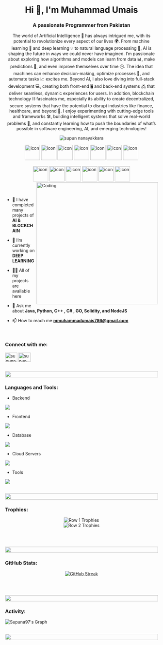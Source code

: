 <h1 align="center">Hi 👋, I'm Muhammad Umais</h1>
<h3 align="center">A passionate Programmer from Pakistan </h3>
<p align="center">
The world of Artificial Intelligence 🤖 has always intrigued me, with its potential to revolutionize every aspect of our lives 🌍. From machine learning 🧠 and deep learning 💡 to natural language processing 📝, AI is shaping the future in ways we could never have imagined. I’m passionate about exploring how algorithms and models can learn from data 📊, make predictions 🔮, and even improve themselves over time 🕒. The idea that machines can enhance decision-making, optimize processes 🔧, and automate tasks 📈 excites me. Beyond AI, I also love diving into full-stack development 💻, creating both front-end 🖥️ and back-end systems 🖧 that deliver seamless, dynamic experiences for users. In addition, blockchain technology ⛓️ fascinates me, especially its ability to create decentralized, secure systems that have the potential to disrupt industries like finance, healthcare, and beyond 💸. I enjoy experimenting with cutting-edge tools and frameworks 🛠️, building intelligent systems that solve real-world problems 💼, and constantly learning how to push the boundaries of what’s possible in software engineering, AI, and emerging technologies!</p>
<p align="center"> 
 <img src="https://komarev.com/ghpvc/?username=MianUmais&label=Profile%20views&color=0e75b6&style=flat" alt="supun nanayakkara" /> 

</p>

<div align="center">
  <img src="https://techstack-generator.vercel.app/java-icon.svg" alt="icon" width="50" height="50" />
  <img src="https://techstack-generator.vercel.app/python-icon.svg" alt="icon" width="50" height="50" />
  <img src="https://techstack-generator.vercel.app/ts-icon.svg" alt="icon" width="50" height="50" />
  <img src="https://techstack-generator.vercel.app/js-icon.svg" alt="icon"width="50" height="50" />
  <img src="https://techstack-generator.vercel.app/react-icon.svg" alt="icon" width="50" height="50" />
 <img src="https://techstack-generator.vercel.app/mysql-icon.svg" alt="icon" width="50" height="50" />
 <img src="https://techstack-generator.vercel.app/nginx-icon.svg" alt="icon" width="50" height="50" />
</div>

<br>

<div align="center">
  <img src="https://techstack-generator.vercel.app/docker-icon.svg" alt="icon" width="50" height="50" />
  <img src="https://techstack-generator.vercel.app/aws-icon.svg" alt="icon" width="50" height="50" />
  <img src="https://techstack-generator.vercel.app/github-icon.svg" alt="icon" width="50" height="50" />
  <img src="https://techstack-generator.vercel.app/prettier-icon.svg" alt="icon" width="50" height="50" />
  <img src="https://techstack-generator.vercel.app/restapi-icon.svg" alt="icon" width="50" height="50" />
  <img src="https://techstack-generator.vercel.app/graphql-icon.svg" alt="icon" width="50" height="50" />
</div>

<img align="right" alt="Coding" width="400" src="https://user-images.githubusercontent.com/74038190/229223263-cf2e4b07-2615-4f87-9c38-e37600f8381a.gif">
<br><br>

- 🔭 I have completed many projects of **AI & BLOCKCHAIN**

- 🌱 I’m currently working on **DEEP LEARNING**

- 👨‍💻 All of my projects are available here

- 💬 Ask me about **Java, Python, C++ , C# , GO, Solidity, and NodeJS**

- 📫 How to reach me **mmuhammadumais786@gmail.com**

<br>
<h3 align="left">Connect with me:</h3>
<p align="left">
<a href="https://linkedin.com/in/mian-umais-13559524a" target="blank"><img align="center" src="https://raw.githubusercontent.com/rahuldkjain/github-profile-readme-generator/master/src/images/icons/Social/linked-in-alt.svg" alt="supunnanayakkara" height="30" width="40" /></a>
<a href="https://instagram.com/mian_umais" target="blank"><img align="center" src="https://raw.githubusercontent.com/rahuldkjain/github-profile-readme-generator/master/src/images/icons/Social/instagram.svg" alt="supun___lk" height="30" width="40" /></a>
</p>
<br>

<img src="https://i.imgur.com/dBaSKWF.gif" height="20" width="100%">

<h3 align="left">Languages and Tools:</h3>

- Backend
<p align="left">
  <a href="https://skillicons.dev">
    <img src="https://skillicons.dev/icons?i=php,laravel,java,nodejs,py,spring,flask,fastapi,express,nestjs" />
  </a>
</p>

- Frontend
<p align="left">
  <a href="https://skillicons.dev">
    <img src="https://skillicons.dev/icons?i=ts,js,react,nextjs,redux,tailwind,materialui" />
  </a>
</p>

- Database
<p align="left">
  <a href="https://skillicons.dev">
    <img src="https://skillicons.dev/icons?i=mongodb,mysql,postgresql" />
  </a>
</p>

- Cloud Servers
<p align="left">
  <a href="https://skillicons.dev">
    <img src="https://skillicons.dev/icons?i=azure,aws,gcp,firebase,cloudflare" />
  </a>
</p>

- Tools
<p align="left">
  <a href="https://skillicons.dev">
    <img src="https://skillicons.dev/icons?i=git,github,docker,figma,xd,idea,vscode,postman,linux" />
  </a>
</p>

<br/>

<img src="https://i.imgur.com/dBaSKWF.gif" height="20" width="100%">


<h3>Trophies:</h3>
<div align="center">
  <img src="https://github-profile-trophy.vercel.app/?username=MianUmais&theme=matrix&no-bg=true&no-frame=true&row=1&column=4&title=MultiLanguage,Commits,PullRequest,Reviews" alt="Row 1 Trophies">
</div>
<div align="center">
  <img src="https://github-profile-trophy.vercel.app/?username=MianUmais&theme=matrix&no-bg=true&no-frame=true&row=1&column=4&title=Repositories,Organizations,Stars,Followers" alt="Row 2 Trophies">
</div>



<br><br>

<p align="center">
  <img src="https://i.imgur.com/dBaSKWF.gif" height="20" width="100%">
</p>


<h3 align="left">GitHub Stats:</h3>

<div align="center">
  <a href="https://git.io/streak-stats">
    <img src="https://streak-stats.demolab.com?user=MianUmais&theme=dark&hide_border=true&short_numbers=true" alt="GitHub Streak" />
  </a>
</div>

<br><br>

<p align="center">
  <img src="https://i.imgur.com/dBaSKWF.gif" height="20" width="100%" />
</p>


<h3 align="left">Activity:</h3>

![Supuna97's Graph](https://github-readme-activity-graph.vercel.app/graph?username=MianUmais&custom_title=Supun's%20GitHub%20Activity%20Graph&bg_color=0D1117&color=7F3FBF&line=7F3FBF&point=7F3FBF&area_color=FFFFFF&title_color=FFFFFF&area=true)
<br><br>

<p align="center">
  <img src="https://i.imgur.com/dBaSKWF.gif" height="20" width="100%" />
</p>


